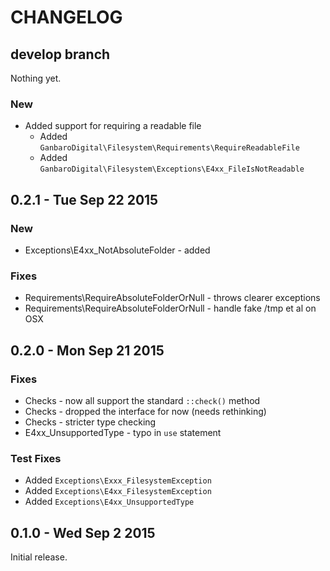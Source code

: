 # CHANGELOG

## develop branch

Nothing yet.

### New

* Added support for requiring a readable file
  * Added `GanbaroDigital\Filesystem\Requirements\RequireReadableFile`
  * Added `GanbaroDigital\Filesystem\Exceptions\E4xx_FileIsNotReadable`

## 0.2.1 - Tue Sep 22 2015

### New

* Exceptions\E4xx_NotAbsoluteFolder - added

### Fixes

* Requirements\RequireAbsoluteFolderOrNull - throws clearer exceptions
* Requirements\RequireAbsoluteFolderOrNull - handle fake /tmp et al on OSX

## 0.2.0 - Mon Sep 21 2015

### Fixes

* Checks - now all support the standard `::check()` method
* Checks - dropped the interface for now (needs rethinking)
* Checks - stricter type checking
* E4xx_UnsupportedType - typo in `use` statement

### Test Fixes

* Added `Exceptions\Exxx_FilesystemException`
* Added `Exceptions\E4xx_FilesystemException`
* Added `Exceptions\E4xx_UnsupportedType`

## 0.1.0 - Wed Sep 2 2015

Initial release.
